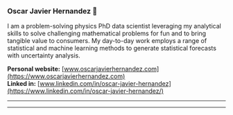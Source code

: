 ### Oscar Javier Hernandez 👋

I am a problem-solving physics PhD data scientist leveraging my analytical skills to solve challenging mathematical problems for fun and to bring tangible value to consumers. My day-to-day work employs a range of statistical and machine learning methods to generate statistical forecasts with uncertainty analysis. 


__Personal website:__ [www.oscarjavierhernandez.com](https://www.oscarjavierhernandez.com)  
__Linked in:__ [www.linkedin.com/in/oscar-javier-hernandez](https://www.linkedin.com/in/oscar-javier-hernandez/)

---   
---


<!--
**OscarJHernandez/OscarJHernandez** is a ✨ _special_ ✨ repository because its `README.md` (this file) appears on your GitHub profile.

Personal website: [https://www.oscarjavierhernandez.com](www.oscarjavierhernandez.com)
Here are some ideas to get you started:

- 🔭 I’m currently working on ...
- 🌱 I’m currently learning ...
- 👯 I’m looking to collaborate on ...
- 🤔 I’m looking for help with ...
- 💬 Ask me about ...
- 📫 How to reach me: ...
- 😄 Pronouns: ...
- ⚡ Fun fact: ...
-->
